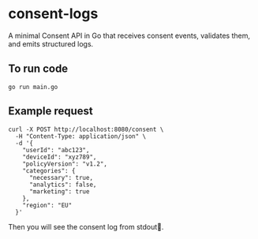 # consent-logs

A minimal Consent API in Go that receives consent events, validates them, and emits structured logs.

## To run code
```
go run main.go
```

## Example request
```
curl -X POST http://localhost:8080/consent \
  -H "Content-Type: application/json" \
  -d '{
    "userId": "abc123",
    "deviceId": "xyz789",
    "policyVersion": "v1.2",
    "categories": {
      "necessary": true,
      "analytics": false,
      "marketing": true
    },
    "region": "EU"
  }'
```
Then you will see the consent log from stdout:tada:.